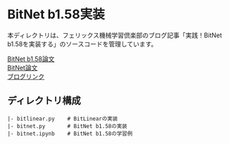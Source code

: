 # BitNet b1.58実装
本ディレクトリは、フェリックス機械学習倶楽部のブログ記事「実践！BitNet b1.58を実装する」のソースコードを管理しています。

[BitNet b1.58論文](https://arxiv.org/pdf/2402.17764)  
[BitNet論文](https://arxiv.org/pdf/2310.11453)  
[ブログリンク](https://ai.ferix.jp/blog?id=nd-qq-au778i)


## ディレクトリ構成
```
|- bitlinear.py    # BitLinearの実装
|- bitnet.py       # BitNet b1.58の実装
|- bitnet.ipynb    # BitNet b1.58の学習例
```
